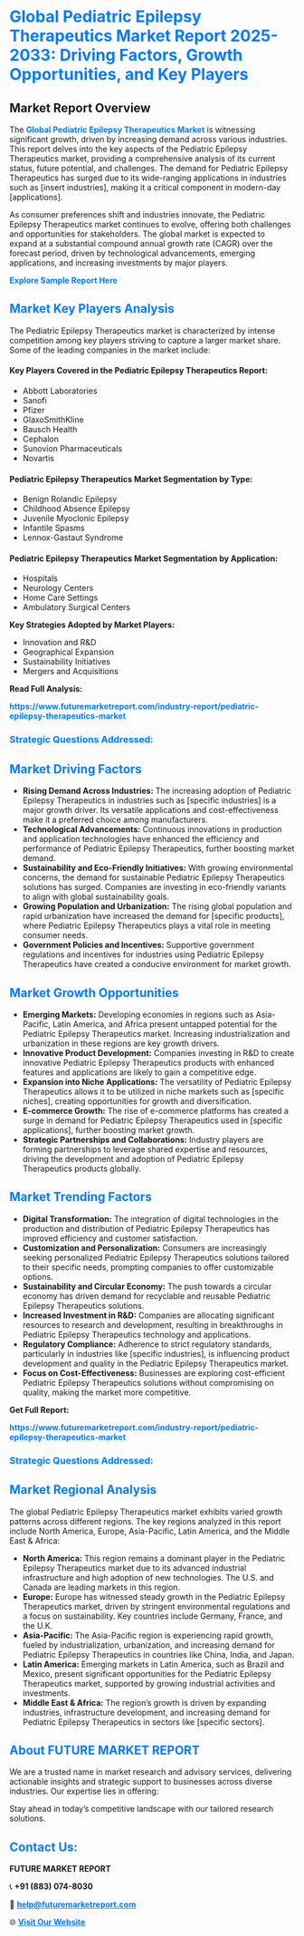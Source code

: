 <h1 style="color: #007BFF;">Global Pediatric Epilepsy Therapeutics Market Report 2025-2033: Driving Factors, Growth Opportunities, and Key Players</h1>

<section id="overview">
<h2>Market Report Overview</h2>
<p>The <a href="https://www.futuremarketreport.com/industry-report/pediatric-epilepsy-therapeutics-market" style="color: #007BFF; text-decoration: none;"><strong>Global Pediatric Epilepsy Therapeutics Market</strong></a> is witnessing significant growth, driven by increasing demand across various industries. This report delves into the key aspects of the Pediatric Epilepsy Therapeutics market, providing a comprehensive analysis of its current status, future potential, and challenges. The demand for Pediatric Epilepsy Therapeutics has surged due to its wide-ranging applications in industries such as [insert industries], making it a critical component in modern-day [applications].</p>
<p>As consumer preferences shift and industries innovate, the Pediatric Epilepsy Therapeutics market continues to evolve, offering both challenges and opportunities for stakeholders. The global market is expected to expand at a substantial compound annual growth rate (CAGR) over the forecast period, driven by technological advancements, emerging applications, and increasing investments by major players.</p>
</section>

<section id="overview">
<p><a href="https://www.futuremarketreport.com/request-sample/reportId=77195" style="color: #007BFF; text-decoration: none;"><strong>Explore Sample Report Here</strong></a></p>
</section>

<section id="key-players">
<h2 style="color: #007BFF;">Market Key Players Analysis</h2>
<p>The Pediatric Epilepsy Therapeutics market is characterized by intense competition among key players striving to capture a larger market share. Some of the leading companies in the market include:</p>
<h4>Key Players Covered in the Pediatric Epilepsy Therapeutics Report:</h4>
<ul><li>Abbott Laboratories</li><li>Sanofi</li><li>Pfizer</li><li>GlaxoSmithKline</li><li>Bausch Health</li><li>Cephalon</li><li>Sunovion Pharmaceuticals</li><li>Novartis</li></ul>
<h4>Pediatric Epilepsy Therapeutics Market Segmentation by Type:</h4>
<ul><li>Benign Rolandic Epilepsy</li><li>Childhood Absence Epilepsy</li><li>Juvenile Myoclonic Epilepsy</li><li>Infantile Spasms</li><li>Lennox-Gastaut Syndrome</li></ul>

<h4>Pediatric Epilepsy Therapeutics Market Segmentation by Application:</h4>
<ul><li>Hospitals</li><li>Neurology Centers</li><li>Home Care Settings</li><li>Ambulatory Surgical Centers</li></ul>
<p><strong>Key Strategies Adopted by Market Players:</strong></p>
<ul>
<li>Innovation and R&D</li>
<li>Geographical Expansion</li>
<li>Sustainability Initiatives</li>
<li>Mergers and Acquisitions</li>
</ul>
</section>

<section>
<p><strong>Read Full Analysis: </strong></p><a href="https://www.futuremarketreport.com/industry-report/pediatric-epilepsy-therapeutics-market" style="color: #007BFF; text-decoration: none;"><strong>https://www.futuremarketreport.com/industry-report/pediatric-epilepsy-therapeutics-market</strong></a>
<h3 style="color: #007BFF;">Strategic Questions Addressed:</h3>
</section>

<section id="driving-factors">
<h2 style="color: #007BFF;">Market Driving Factors</h2>
<ul>
<li><strong>Rising Demand Across Industries:</strong> The increasing adoption of Pediatric Epilepsy Therapeutics in industries such as [specific industries] is a major growth driver. Its versatile applications and cost-effectiveness make it a preferred choice among manufacturers.</li>
<li><strong>Technological Advancements:</strong> Continuous innovations in production and application technologies have enhanced the efficiency and performance of Pediatric Epilepsy Therapeutics, further boosting market demand.</li>
<li><strong>Sustainability and Eco-Friendly Initiatives:</strong> With growing environmental concerns, the demand for sustainable Pediatric Epilepsy Therapeutics solutions has surged. Companies are investing in eco-friendly variants to align with global sustainability goals.</li>
<li><strong>Growing Population and Urbanization:</strong> The rising global population and rapid urbanization have increased the demand for [specific products], where Pediatric Epilepsy Therapeutics plays a vital role in meeting consumer needs.</li>
<li><strong>Government Policies and Incentives:</strong> Supportive government regulations and incentives for industries using Pediatric Epilepsy Therapeutics have created a conducive environment for market growth.</li>
</ul>
</section>

<section id="growth-opportunities">
<h2 style="color: #007BFF;">Market Growth Opportunities</h2>
<ul>
<li><strong>Emerging Markets:</strong> Developing economies in regions such as Asia-Pacific, Latin America, and Africa present untapped potential for the Pediatric Epilepsy Therapeutics market. Increasing industrialization and urbanization in these regions are key growth drivers.</li>
<li><strong>Innovative Product Development:</strong> Companies investing in R&D to create innovative Pediatric Epilepsy Therapeutics products with enhanced features and applications are likely to gain a competitive edge.</li>
<li><strong>Expansion into Niche Applications:</strong> The versatility of Pediatric Epilepsy Therapeutics allows it to be utilized in niche markets such as [specific niches], creating opportunities for growth and diversification.</li>
<li><strong>E-commerce Growth:</strong> The rise of e-commerce platforms has created a surge in demand for Pediatric Epilepsy Therapeutics used in [specific applications], further boosting market growth.</li>
<li><strong>Strategic Partnerships and Collaborations:</strong> Industry players are forming partnerships to leverage shared expertise and resources, driving the development and adoption of Pediatric Epilepsy Therapeutics products globally.</li>
</ul>
</section>

<section id="trending-factors">
<h2 style="color: #007BFF;">Market Trending Factors</h2>
<ul>
<li><strong>Digital Transformation:</strong> The integration of digital technologies in the production and distribution of Pediatric Epilepsy Therapeutics has improved efficiency and customer satisfaction.</li>
<li><strong>Customization and Personalization:</strong> Consumers are increasingly seeking personalized Pediatric Epilepsy Therapeutics solutions tailored to their specific needs, prompting companies to offer customizable options.</li>
<li><strong>Sustainability and Circular Economy:</strong> The push towards a circular economy has driven demand for recyclable and reusable Pediatric Epilepsy Therapeutics solutions.</li>
<li><strong>Increased Investment in R&D:</strong> Companies are allocating significant resources to research and development, resulting in breakthroughs in Pediatric Epilepsy Therapeutics technology and applications.</li>
<li><strong>Regulatory Compliance:</strong> Adherence to strict regulatory standards, particularly in industries like [specific industries], is influencing product development and quality in the Pediatric Epilepsy Therapeutics market.</li>
<li><strong>Focus on Cost-Effectiveness:</strong> Businesses are exploring cost-efficient Pediatric Epilepsy Therapeutics solutions without compromising on quality, making the market more competitive.</li>
</ul>
</section>

<section>
<p><strong>Get Full Report: </strong></p><a href="https://www.futuremarketreport.com/industry-report/pediatric-epilepsy-therapeutics-market" style="color: #007BFF; text-decoration: none;"><strong>https://www.futuremarketreport.com/industry-report/pediatric-epilepsy-therapeutics-market</strong></a>
<h3 style="color: #007BFF;">Strategic Questions Addressed:</h3>
</section>


<section id="regional-analysis">
<h2 style="color: #007BFF;">Market Regional Analysis</h2>
<p>The global Pediatric Epilepsy Therapeutics market exhibits varied growth patterns across different regions. The key regions analyzed in this report include North America, Europe, Asia-Pacific, Latin America, and the Middle East & Africa:</p>
<ul>
<li><strong>North America:</strong> This region remains a dominant player in the Pediatric Epilepsy Therapeutics market due to its advanced industrial infrastructure and high adoption of new technologies. The U.S. and Canada are leading markets in this region.</li>
<li><strong>Europe:</strong> Europe has witnessed steady growth in the Pediatric Epilepsy Therapeutics market, driven by stringent environmental regulations and a focus on sustainability. Key countries include Germany, France, and the U.K.</li>
<li><strong>Asia-Pacific:</strong> The Asia-Pacific region is experiencing rapid growth, fueled by industrialization, urbanization, and increasing demand for Pediatric Epilepsy Therapeutics in countries like China, India, and Japan.</li>
<li><strong>Latin America:</strong> Emerging markets in Latin America, such as Brazil and Mexico, present significant opportunities for the Pediatric Epilepsy Therapeutics market, supported by growing industrial activities and investments.</li>
<li><strong>Middle East & Africa:</strong> The region’s growth is driven by expanding industries, infrastructure development, and increasing demand for Pediatric Epilepsy Therapeutics in sectors like [specific sectors].</li>
</ul>
</section>

<footer>
<h2 style="color: #007BFF;">About FUTURE MARKET REPORT</h2>
<p>We are a trusted name in market research and advisory services, delivering actionable insights and strategic support to businesses across diverse industries. Our expertise lies in offering:</p>

<p>Stay ahead in today’s competitive landscape with our tailored research solutions.</p>

<h2 style="color: #007BFF;">Contact Us:</h2>
<p><strong>FUTURE MARKET REPORT</strong></p>
<p>📞 <strong>+91 (883) 074-8030</strong></p>
<p>📧 <strong><a href="mailto:help@futuremarketreport.com" style="color: #007BFF;">help@futuremarketreport.com</a></strong></p>
<p>🌐 <strong><a href="https://www.futuremarketreport.com/" style="color: #007BFF;">Visit Our Website</a></strong></p>
</footer>